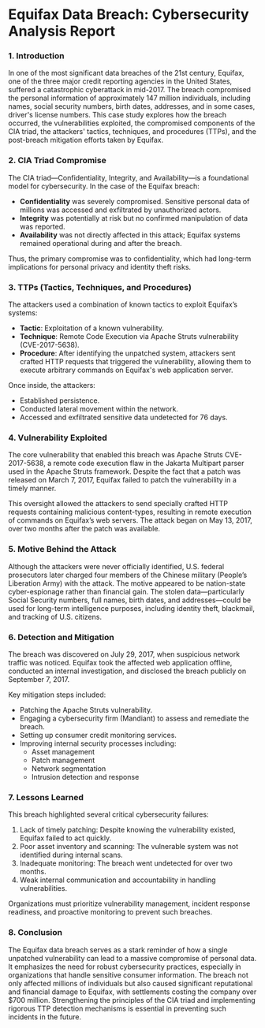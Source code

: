 # Equifax Data Breach: Cybersecurity Analysis Report

### 1. Introduction
In one of the most significant data breaches of the 21st century, Equifax, one of the three major credit reporting agencies in the United States, suffered a catastrophic cyberattack in mid-2017. The breach compromised the personal information of approximately 147 million individuals, including names, social security numbers, birth dates, addresses, and in some cases, driver's license numbers. This case study explores how the breach occurred, the vulnerabilities exploited, the compromised components of the CIA triad, the attackers' tactics, techniques, and procedures (TTPs), and the post-breach mitigation efforts taken by Equifax.

### 2. CIA Triad Compromise
The CIA triad—Confidentiality, Integrity, and Availability—is a foundational model for cybersecurity. In the case of the Equifax breach:

- **Confidentiality** was severely compromised. Sensitive personal data of millions was accessed and exfiltrated by unauthorized actors.
- **Integrity** was potentially at risk but no confirmed manipulation of data was reported.
- **Availability** was not directly affected in this attack; Equifax systems remained operational during and after the breach.

Thus, the primary compromise was to confidentiality, which had long-term implications for personal privacy and identity theft risks.

### 3. TTPs (Tactics, Techniques, and Procedures)
The attackers used a combination of known tactics to exploit Equifax’s systems:

- **Tactic**: Exploitation of a known vulnerability.
- **Technique**: Remote Code Execution via Apache Struts vulnerability (CVE-2017-5638).
- **Procedure**: After identifying the unpatched system, attackers sent crafted HTTP requests that triggered the vulnerability, allowing them to execute arbitrary commands on Equifax's web application server.

Once inside, the attackers:

- Established persistence.
- Conducted lateral movement within the network.
- Accessed and exfiltrated sensitive data undetected for 76 days.

### 4. Vulnerability Exploited
The core vulnerability that enabled this breach was Apache Struts CVE-2017-5638, a remote code execution flaw in the Jakarta Multipart parser used in the Apache Struts framework. Despite the fact that a patch was released on March 7, 2017, Equifax failed to patch the vulnerability in a timely manner.

This oversight allowed the attackers to send specially crafted HTTP requests containing malicious content-types, resulting in remote execution of commands on Equifax’s web servers. The attack began on May 13, 2017, over two months after the patch was available.

### 5. Motive Behind the Attack
Although the attackers were never officially identified, U.S. federal prosecutors later charged four members of the Chinese military (People’s Liberation Army) with the attack. The motive appeared to be nation-state cyber-espionage rather than financial gain. The stolen data—particularly Social Security numbers, full names, birth dates, and addresses—could be used for long-term intelligence purposes, including identity theft, blackmail, and tracking of U.S. citizens.

### 6. Detection and Mitigation
The breach was discovered on July 29, 2017, when suspicious network traffic was noticed. Equifax took the affected web application offline, conducted an internal investigation, and disclosed the breach publicly on September 7, 2017.

Key mitigation steps included:

- Patching the Apache Struts vulnerability.
- Engaging a cybersecurity firm (Mandiant) to assess and remediate the breach.
- Setting up consumer credit monitoring services.
- Improving internal security processes including:
  - Asset management
  - Patch management
  - Network segmentation
  - Intrusion detection and response

### 7. Lessons Learned
This breach highlighted several critical cybersecurity failures:

1. Lack of timely patching: Despite knowing the vulnerability existed, Equifax failed to act quickly.
2. Poor asset inventory and scanning: The vulnerable system was not identified during internal scans.
3. Inadequate monitoring: The breach went undetected for over two months.
4. Weak internal communication and accountability in handling vulnerabilities.

Organizations must prioritize vulnerability management, incident response readiness, and proactive monitoring to prevent such breaches.

### 8. Conclusion
The Equifax data breach serves as a stark reminder of how a single unpatched vulnerability can lead to a massive compromise of personal data. It emphasizes the need for robust cybersecurity practices, especially in organizations that handle sensitive consumer information. The breach not only affected millions of individuals but also caused significant reputational and financial damage to Equifax, with settlements costing the company over $700 million. Strengthening the principles of the CIA triad and implementing rigorous TTP detection mechanisms is essential in preventing such incidents in the future.
